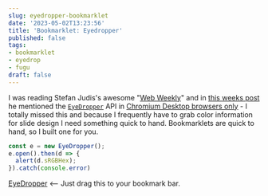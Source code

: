 ```yaml
---
slug: eyedropper-bookmarklet
date: '2023-05-02T13:23:56'
title: 'Bookmarklet: Eyedropper'
published: false
tags:
- bookmarklet
- eyedrop
- fugu
draft: false
---
```


I was reading Stefan Judis's awesome "[Web Weekly](https://webweekly.email/)" and in [this weeks post](https://www.stefanjudis.com/blog/web-weekly-100/) he mentioned the [`EyeDropper`](https://wicg.github.io/eyedropper-api/#dom-eyedropper-open) API in [Chromium Desktop browsers only](https://developer.mozilla.org/en-US/docs/Web/API/EyeDropper/open#browser_compatibility) - I totally missed this and because I frequently have to grab color information for slide design I need something quick to hand. Bookmarklets are quick to hand, so I built one for you.

```JavaScript  
const e = new EyeDropper();
e.open().then(d => {
  alert(d.sRGBHex);
}).catch(console.error)
```

<a href="javascript:(function()%7Bconst%20e%20%3D%20new%20EyeDropper()%3B%0Ae.open().then(d%20%3D%3E%20%7B%0A%20%20alert(d.sRGBHex)%3B%0A%7D).catch(console.error)%7D)()%3B">EyeDropper</a> &lt;&mdash; Just drag this to your bookmark bar.